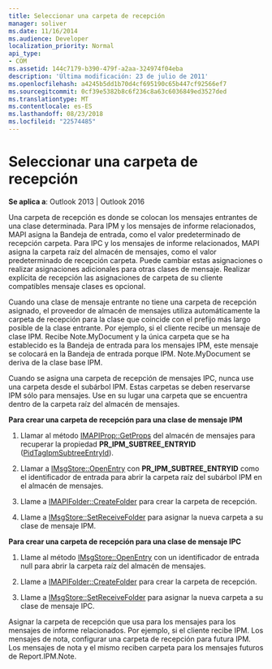 ```yaml
---
title: Seleccionar una carpeta de recepción
manager: soliver
ms.date: 11/16/2014
ms.audience: Developer
localization_priority: Normal
api_type:
- COM
ms.assetid: 144c7179-b390-479f-a2aa-324974f04eba
description: 'Última modificación: 23 de julio de 2011'
ms.openlocfilehash: a4245b5dd1b70d4cf695190c65b447cf92566ef7
ms.sourcegitcommit: 0cf39e5382b8c6f236c8a63c6036849ed3527ded
ms.translationtype: MT
ms.contentlocale: es-ES
ms.lasthandoff: 08/23/2018
ms.locfileid: "22574485"
---
```

# <a name="selecting-a-receive-folder"></a>Seleccionar una carpeta de recepción

  
  
**Se aplica a**: Outlook 2013 | Outlook 2016 
  
Una carpeta de recepción es donde se colocan los mensajes entrantes de una clase determinada. Para IPM y los mensajes de informe relacionados, MAPI asigna la Bandeja de entrada, como el valor predeterminado de recepción carpeta. Para IPC y los mensajes de informe relacionados, MAPI asigna la carpeta raíz del almacén de mensajes, como el valor predeterminado de recepción carpeta. Puede cambiar estas asignaciones o realizar asignaciones adicionales para otras clases de mensaje. Realizar explícita de recepción las asignaciones de carpeta de su cliente compatibles mensaje clases es opcional.
  
Cuando una clase de mensaje entrante no tiene una carpeta de recepción asignado, el proveedor de almacén de mensajes utiliza automáticamente la carpeta de recepción para la clase que coincide con el prefijo más largo posible de la clase entrante. Por ejemplo, si el cliente recibe un mensaje de clase IPM. Recibe Note.MyDocument y la única carpeta que se ha establecido es la Bandeja de entrada para los mensajes IPM, este mensaje se colocará en la Bandeja de entrada porque IPM. Note.MyDocument se deriva de la clase base IPM.
  
Cuando se asigna una carpeta de recepción de mensajes IPC, nunca use una carpeta desde el subárbol IPM. Estas carpetas se deben reservarse IPM sólo para mensajes. Use en su lugar una carpeta que se encuentra dentro de la carpeta raíz del almacén de mensajes. 
  
 **Para crear una carpeta de recepción para una clase de mensaje IPM**
  
1. Llamar al método [IMAPIProp::GetProps](imapiprop-getprops.md) del almacén de mensajes para recuperar la propiedad **PR_IPM_SUBTREE_ENTRYID** ([PidTagIpmSubtreeEntryId](pidtagipmsubtreeentryid-canonical-property.md)). 
    
2. Llamar a [IMsgStore::OpenEntry](imsgstore-openentry.md) con **PR_IPM_SUBTREE_ENTRYID** como el identificador de entrada para abrir la carpeta raíz del subárbol IPM en el almacén de mensajes. 
    
3. Llame a [IMAPIFolder::CreateFolder](imapifolder-createfolder.md) para crear la carpeta de recepción. 
    
4. Llame a [IMsgStore::SetReceiveFolder](imsgstore-setreceivefolder.md) para asignar la nueva carpeta a su clase de mensaje IPM. 
    
 **Para crear una carpeta de recepción para una clase de mensaje IPC**
  
1. Llame al método [IMsgStore::OpenEntry](imsgstore-openentry.md) con un identificador de entrada null para abrir la carpeta raíz del almacén de mensajes. 
    
2. Llame a [IMAPIFolder::CreateFolder](imapifolder-createfolder.md) para crear la carpeta de recepción. 
    
3. Llame a [IMsgStore::SetReceiveFolder](imsgstore-setreceivefolder.md) para asignar la nueva carpeta a su clase de mensaje IPC. 
    
Asignar la carpeta de recepción que usa para los mensajes para los mensajes de informe relacionados. Por ejemplo, si el cliente recibe IPM. Los mensajes de nota, configurar una carpeta de recepción para futura IPM. Los mensajes de nota y el mismo reciben carpeta para los mensajes futuros de Report.IPM.Note.
  

